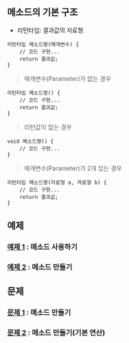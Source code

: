 ## 메소드의 기본 구조
- 리턴타입: 결과값의 자료형
```
리턴타입 메소드명(매개변수) {
    // 코드 구현...
    return 결과값;
}
```
> 매개변수(Parameter)가 없는 경우  
```
리턴타입 메소드명() {
    // 코드 구현...
    return 결과값;
}
```
  
> 리턴값이 없는 경우  
```
void 메소드명() {
    // 코드 구현...
}
```
  
> 매개변수(Parameter)가 2개 있는 경우  
```
리턴타입 메소드명(자료형 a, 자료형 b) {
    // 코드 구현...
    return 결과값;
}
```


## 예제
### [예제 1](method_ex/Ex01.java) : 메소드 사용하기
### [예제 2](method_ex/Ex02.java) : 메소드 만들기

## 문제
### [문제 1](method_quiz/quiz01/README.md) : 메소드 만들기
### [문제 2](method_quiz/quiz02/README.md) : 메소드 만들기(기본 연산)
